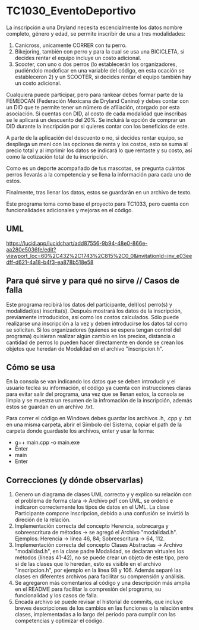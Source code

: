 # TC1030_EventoDeportivo
La inscripción a una Dryland necesita escencialmente los datos nombre completo, género y edad, se permite inscribir de una a tres modalidades:
1. Canicross, unicamente CORRER con tu perro.
2. Bikejoring, también con perro y para la cual se usa una BICICLETA, si decides rentar el equipo incluye un costo adicional.
3. Scooter, con uno o dos perros (lo establecerán los organizadores, pudiéndolo modoficar en una variable del código, en esta ocación se estableceron 2) y un SCOOTER, si decides rentar el equipo también hay un costo adicional.

Cualquiera puede participar, pero para rankear debes formar parte de la FEMEDCAN (Federación Mexicana de Dryland Canino) y debes contar con un DID que te permite tener un número de afiliación, otorgado por esta asociación. Si cuentas con DID, al costo de cada modalidad que inscribas se le aplicará un descuento del 20%. Se incluirá la opción de comprar un DID durante la inscripción por si quieres contar con los beneficios de este.

A parte de la aplicación del descuento o no, si decides rentar equipo, se despliega un mení con las opciones de renta y los costos, esto se suma al precio total y al imprimir los datos se indicará lo que rentaste y su costo, así como la cotización total de tu inscripción.

Como es un deporte acompañado de tus mascotas, se pregunta cuántos perros llevarás a la competencia y se llena la información para cada uno de estos.

Finalmente, tras llenar los datos, estos se guardarán en un archivo de texto.

Este programa toma como base el proyecto para TC1033, pero cuenta con funcionalidades adicionales y mejoras en el código.

## UML
https://lucid.app/lucidchart/add87556-9b94-48e0-866e-aa280e5036fe/edit?viewport_loc=60%2C432%2C1743%2C815%2C0_0&invitationId=inv_e03eedff-d621-4a18-b4f3-ea878b518e58

## Para qué sirve y para qué no sirve // Casos de falla
Este programa recibirá los datos del participante, del(los) perro(s) y modalidad(es) inscrita(s). Después mostrará los datos de la inscripción, previamente introducidos, así como los costos calculados. Sólo puede realizarse una inscripción a la vez y deben introducirse los datos tal como se solicitan.
Si los organizadores (quienes se espera tengan control del programa) quisieran realizar algún cambio en los precios, distancia o cantidad de perros lo pueden hacer directamente en donde se crean los objetos que heredan de Modalidad en el archivo "inscripcion.h".

## Cómo se usa
En la consola se van indicando los datos que se deben introducir y el usuario teclea su información, el código ya cuenta con instrucciones claras para evitar salir del programa, una vez que se llenan estos, la consola se limpia y se muestra un resumen de la infromación de la inscripción, además estos se guardan en un archivo .txt.

Para correr el código en Windows debes guardar los archivos .h, .cpp y .txt en una misma carpeta, abrir el Símbolo del Sistema, copiar el path de la carpeta donde guardaste los archivos, enter y usar la forma:
- g++ main.cpp -o main.exe
- Enter
- main
- Enter

## Correcciones (y dónde observarlas)
1. Genero un diagrama de clases UML correcto y y explico su relación con el problema de forma clara -> Archivo pdf con UML, se ordenó e indicaron correctemente los tipos de datos en el UML. La clase Participante compone Inscripcion, debido a una confusión se invirtió la direción de la relación.
2. Implementación correcta del concepto Herencia, sobrecarga y sobreescritura de métodos -> se agregó el Archivo "modalidad.h". Ejemplos: Herencia -> línea 46, 84; Sobreescritura -> 64, 112.
3. Implementación correcta del concepto Clases Abstractas -> Archivo "modalidad.h", en la clase padre Modalidad, se declaran virtuales los métodos (líneas 41-42), no se puede crear un objeto de este tipo, pero si de las clases que lo heredan, esto es visible en el archivo "inscripcion.h", por ejemplo en la línea 98 y 106. Además separé las clases en diferentes archivos para facilitar su comprensión y análisis.
4. Se agregaron más comentarios al código y una descripción más amplia en el README para facilitar la compresión del programa, su funcionalidad y los casos de falla.
5. Encada archivo se puede revisar el historial de commits, que incluye breves descripciones de los cambios en las funciones o la relación entre clases, implementadas a lo largo del periodo para cumplir con las competencias y optimizar el código.
